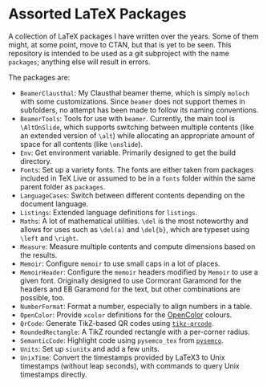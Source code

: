 # Assorted LaTeX Packages

A collection of LaTeX packages I have written over the years.
Some of them might, at some point, move to CTAN, but that is yet to be seen.
This repository is intended to be used as a git subproject with the name `packages`; anything else will result in errors.

The packages are:

- `BeamerClausthal`: My Clausthal beamer theme, which is simply `moloch` with some customizations. Since `beamer` does not support themes in subfolders, no attempt has been made to follow its naming conventions.
- `BeamerTools`: Tools for use with `beamer`. Currently, the main tool is `\AltOnSlide`, which supports switching between multiple contents (like an extended version of `\alt`) while allocating an appropriate amount of space for all contents (like `\onslide`).
- `Env`: Get environment variable. Primarily designed to get the build directory.
- `Fonts`: Set up a variety fonts. The fonts are either taken from packages included in TeX Live or assumed to be in a `fonts` folder within the same parent folder as `packages`.
- `LanguageCases`: Switch between different contents depending on the document language.
- `Listings`: Extended language definitions for `listings`.
- `Maths`: A lot of mathematical utilities. `\del` is the most noteworthy and allows for uses such as `\del(a)` and `\del{b}`, which are typeset using `\left` and `\right`.
- `Measure`: Measure multiple contents and compute dimensions based on the results.
- `Memoir`: Configure `memoir` to use small caps in a lot of places.
- `MemoirHeader`: Configure the `memoir` headers modified by `Memoir` to use a given font. Originally designed to use Cormorant Garamond for the headers and EB Garamond for the text, but other combinations are possible, too.
- `NumberFormat`: Format a number, especially to align numbers in a table.
- `OpenColor`: Provide `xcolor` definitions for the [OpenColor](https://yeun.github.io/open-color/) colours.
- `QrCode`: Generate TikZ-based QR codes using [`tikz-qrcode`](https://github.com/KurtBoehm/tikz-qrcode).
- `RoundedRectangle`: A TikZ rounded rectangle with a per-corner radius.
- `SemanticCode`: Highlight code using `pysemco_tex` from [`pysemco`](https://github.com/KurtBoehm/pysemco).
- `Units`: Set up `siunitx` and add a few units.
- `UnixTime`: Convert the timestamps provided by LaTeX3 to Unix timestamps (without leap seconds), with commands to query Unix timestamps directly.
